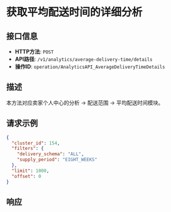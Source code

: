 # 获取平均配送时间的详细分析

## 接口信息

- **HTTP方法**: `POST`
- **API路径**: `/v1/analytics/average-delivery-time/details`
- **操作ID**: `operation/AnalyticsAPI_AverageDeliveryTimeDetails`

## 描述

本方法对应卖家个人中心的分析 → 配送范围 → 平均配送时间模块。

## 请求示例

```json
{
  "cluster_id": 154,
  "filters": {
    "delivery_schema": "ALL",
    "supply_period": "EIGHT_WEEKS"
  },
  "limit": 1000,
  "offset": 0
}
```

## 响应

